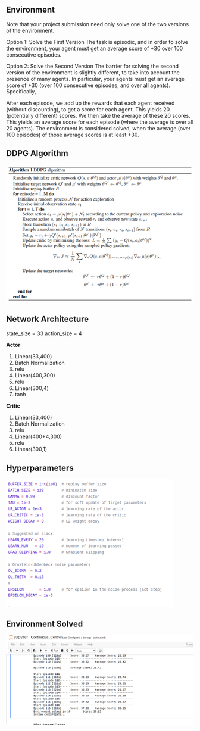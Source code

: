 ## Environment

Note that your project submission need only solve one of the two versions of the environment.

Option 1: Solve the First Version
The task is episodic, and in order to solve the environment, your agent must get an average score of +30 over 100 consecutive episodes.

Option 2: Solve the Second Version
The barrier for solving the second version of the environment is slightly different, to take into account the presence of many agents. In particular, your agents must get an average score of +30 (over 100 consecutive episodes, and over all agents). Specifically,

After each episode, we add up the rewards that each agent received (without discounting), to get a score for each agent. This yields 20 (potentially different) scores. We then take the average of these 20 scores.
This yields an average score for each episode (where the average is over all 20 agents).
The environment is considered solved, when the average (over 100 episodes) of those average scores is at least +30.

## DDPG Algorithm

![DDPG Algorithm](https://github.com/twishasaraiya/P2-continuous-control/blob/master/assets/ddpg.png)

## Network Architecture

state_size = 33 
action_size = 4

**Actor**

1. Linear(33,400)
2. Batch Normalization
3. relu
4. Linear(400,300)
5. relu
6. Linear(300,4)
7. tanh


**Critic**

1. Linear(33,400)
2. Batch Normalization
3. relu
4. Linear(400+4,300)
5. relu
6. Linear(300,1)

## Hyperparameters

![](https://github.com/twishasaraiya/P2-continuous-control/blob/master/assets/hyperparameters.png)

## Environment Solved

![](https://github.com/twishasaraiya/P2-continuous-control/blob/master/assets/environment_solved.png)
